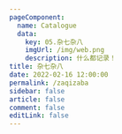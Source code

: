 ```yaml
---
pageComponent: 
  name: Catalogue
  data: 
    key: 05.杂七杂八
    imgUrl: /img/web.png
    description: 什么都记录！
title: 杂七杂八
date: 2022-02-16 12:00:00
permalink: /zaqizaba
sidebar: false
article: false
comment: false
editLink: false
---
```


